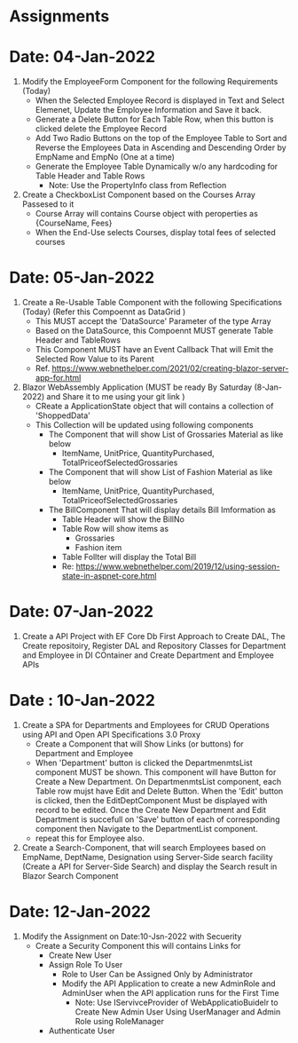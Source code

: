 # Assignments

# Date: 04-Jan-2022

1. Modify the EmployeeForm Component for the following Requirements (Today)
	- When the Selected Employee Record is displayed in Text and Select Elemenet, Update the Employee Information and Save it back.
	- Generate a Delete Button for Each Table Row, when this button is clicked delete the Employee Record
	- Add Two Radio Buttons on the top of the Employee Table to Sort and Reverse the Employees Data in Ascending and Descending Order by EmpName and EmpNo (One at a time) 	
	- Generate the Employee Table Dynamically w/o any hardcoding for Table Header and Table Rows
		- Note: Use the PropertyInfo class from Reflection
2. Create a CheckboxList Component based on the Courses Array Passesed to it
	- Course Array will contains Course object with peroperties as {CourseName, Fees}
	- When the End-Use selects Courses, display total fees of selected courses 

# Date: 05-Jan-2022

1. Create a Re-Usable Table Component with the following Specifications (Today) (Refer this Compoennt as DataGrid )
	- This MUST accept the 'DataSource' Parameter of the type Array
	- Based on the DataSource, this Compoennt MUST generate Table Header and TableRows
	- This Component MUST have an Event Callback That will Emit the Selected Row Value to its Parent
    - Ref. https://www.webnethelper.com/2021/02/creating-blazor-server-app-for.html
2. Blazor WebAssembly Application (MUST be ready By Saturday (8-Jan-2022) and Share it to me using your git link )
	- CReate a ApplicationState object that will contains a collection of 'ShoppedData'
	- This Collection will be updated using following components
		- The Component that will show List of Grossaries Material as like below
			- ItemName, UnitPrice, QuantityPurchased, TotalPriceofSelectedGrossaries
		- The Component that will show List of Fashion Material as like below
			- ItemName, UnitPrice, QuantityPurchased, TotalPriceofSelectedGrossaries
		- The BillComponent That will display details Bill Imformation  as
			- Table Header will show the BillNo
			- Table Row will show items as
				- Grossaries
				- Fashion item
			- Table Follter will display the Total Bill
			- Re: https://www.webnethelper.com/2019/12/using-session-state-in-aspnet-core.html

# Date: 07-Jan-2022
1. Create a API Project with EF Core Db First Approach to Create DAL, The  Create repositoiry, Register DAL and Repository Classes for Department and Employee in DI COntainer and Create Department and Employee APIs

# Date : 10-Jan-2022

1. Create a SPA for Departments and Employees for CRUD Operations using API and Open API Specifications 3.0 Proxy
	- Create a Component that will Show Links (or buttons) for Department and Employee
	- When 'Department' button is clicked the DepartmenmtsList component MUST be shown. This component will have Button for Create a New Department. On DepartmenmtsList component, each Table row mujst have Edit and Delete Button. When the 'Edit' button is clicked, then the EditDeptComponent Must be displayed with record to be edited. Once the Create New Department and Edit Department is succefull on 'Save' button of each of corresponding component then Navigate to the DepartmentList component.
	- repeat this for Employee also.
2. Create a Search-Component, that will search Employees based on EmpName, DeptName, Designation using Server-Side search facility (Create a API for Server-Side Search) and display the Search result in Blazor Search Component 

# Date: 12-Jan-2022
1. Modify the Assignment on Date:10-Jsn-2022 with Secuerity
	- Create a Security Component this will contains Links for
		- Create New User
		- Assign Role To User
			- Role to User Can be Assigned Only by Administrator
			- Modify the API Application to create a new AdminRole and AdminUser when the API application runs for the First Time
				- Note: Use IServivceProvider of WebApplicatioBuidelr to Create New Admin User Using UserManager and Admin Role using RoleManager 
		- Authenticate User


		